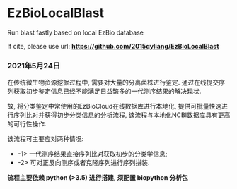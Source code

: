 # EzBioLocalBlast
Run blast fastly based on local EzBio database

If cite, please use url: **https://github.com/2015qyliang/EzBioLocalBlast**

### 2021年5月24日

在传统微生物资源挖掘过程中, 需要对大量的分离菌株进行鉴定. 通过在线提交序列获取初步鉴定信息已经不能满足日益繁多的一代测序结果的解决现状. 

故, 将分类鉴定中常使用的EzBioCloud在线数据库进行本地化, 提供可批量快速进行序列比对并获得初步分类信息的分析流程, 该流程与本地化NCBI数据库具有更高的可行性操作.

该流程可主要应对两种情况:

- -1> 一代测序结果直接序列比对获取初步的分类学信息;
- -2> 可对正反向测序或者克隆序列进行序列拼装.

**流程主要依赖 python (>3.5) 进行搭建, 须配置 biopython 分析包**
